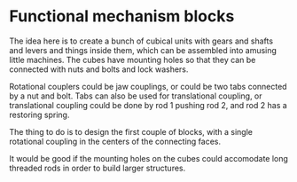 Functional mechanism blocks
==

The idea here is to create a bunch of cubical units with gears and shafts and levers
and things inside them, which can be assembled into amusing little machines. The cubes
have mounting holes so that they can be connected with nuts and bolts and lock washers.

Rotational couplers could be jaw couplings, or could be two tabs connected by a nut and
bolt. Tabs can also be used for translational coupling, or translational coupling could
be done by rod 1 pushing rod 2, and rod 2 has a restoring spring.

The thing to do is to design the first couple of blocks, with a single rotational coupling
in the centers of the connecting faces.

It would be good if the mounting holes on the cubes could accomodate long threaded rods
in order to build larger structures.